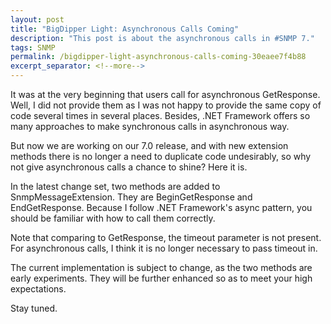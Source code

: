```yaml
---
layout: post
title: "BigDipper Light: Asynchronous Calls Coming"
description: "This post is about the asynchronous calls in #SNMP 7."
tags: SNMP
permalink: /bigdipper-light-asynchronous-calls-coming-30eaee7f4b88
excerpt_separator: <!--more-->
---
```

It was at the very beginning that users call for asynchronous GetResponse. Well, I did not provide them as I was not happy to provide the same copy of code several times in several places. Besides, .NET Framework offers so many approaches to make synchronous calls in asynchronous way.

But now we are working on our 7.0 release, and with new extension methods there is no longer a need to duplicate code undesirably, so why not give asynchronous calls a chance to shine? Here it is.
<!--more-->

In the latest change set, two methods are added to SnmpMessageExtension. They are BeginGetResponse and EndGetResponse. Because I follow .NET Framework's async pattern, you should be familiar with how to call them correctly.

Note that comparing to GetResponse, the timeout parameter is not present. For asynchronous calls, I think it is no longer necessary to pass timeout in.

The current implementation is subject to change, as the two methods are early experiments. They will be further enhanced so as to meet your high expectations.

Stay tuned.
